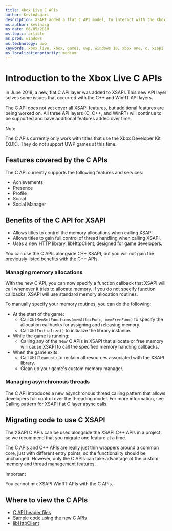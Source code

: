 ```yaml
---
title: Xbox Live C APIs
author: KevinAsgari
description: XSAPI added a flat C API model, to interact with the Xbox Live service.
ms.author: kevinasg
ms.date: 06/05/2018
ms.topic: article
ms.prod: windows
ms.technology: uwp
keywords: xbox live, xbox, games, uwp, windows 10, xbox one, c, xsapi
ms.localizationpriority: medium
---
```


# Introduction to the Xbox Live C APIs

In June 2018, a new, flat C API layer was added to XSAPI. This new API layer solves some issues that occurred with the C++ and WinRT API layers.

The C API does not yet cover all XSAPI features, but additional features are being worked on. All three API layers (C, C++, and WinRT) will continue to be supported and have additional features added over time.

> [!NOTE]
> The C APIs currently only work with titles that use the Xbox Developer Kit (XDK). They do not support UWP games at this time.

## Features covered by the C APIs

The C API currently supports the following features and services:

- Achievements
- Presence
- Profile
- Social
- Social Manager

## Benefits of the C API for XSAPI

- Allows titles to control the memory allocations when calling XSAPI.
- Allows titles to gain full control of thread handling when calling XSAPI.
- Uses a new HTTP library, libHttpClient, designed for game developers.

You can use the C APIs alongside C++ XSAPI, but you will not gain the previously listed benefits with the C++ APIs.

### Managing memory allocations

With the new C API, you can now specify a function callback that XSAPI will call whenever it tries to allocate memory. If you do not specify function callbacks, XSAPI will use standard memory allocation routines.

To manually specify your memory routines, you can do the following:

- At the start of the game:
  - Call `XblMemSetFunctions(memAllocFunc, memFreeFunc)` to specify the allocation callbacks for assigning and releasing memory.
  - Call `XblInitialize()` to initialize the library instance.  
- While the game is running:
  - Calling any of the new C APIs in XSAPI that allocate or free memory will cause XSAPI to call the specified memory handling callbacks.  
- When the game exits:
  - Call `XblCleanup()` to reclaim all resources associated with the XSAPI library.
  - Clean up your game's custom memory manager.

### Managing asynchronous threads

The C API introduces a new asynchronous thread calling pattern that allows developers full control over the threading model. For more information, see [Calling pattern for XSAPI flat C layer async calls](flatc-async-patterns.md).

## Migrating code to use C XSAPI

The XSAPI C APIs can be used alongside the XSAPI C++ APIs in a project, so we recommend that you migrate one feature at a time.

The C APIs and C++ APIs are really just thin wrappers around a common core, just with different entry points, so the functionality should be unchanged. However, only the C APIs can take advantage of the custom memory and thread management features.

> [!IMPORTANT]
> You cannot mix XSAPI WinRT APIs with the C APIs.

## Where to view the C APIs

- [C API header files](https://github.com/Microsoft/xbox-live-api/tree/master/Include/xsapi-c)
- [Sample code using the new C APIs](https://github.com/Microsoft/xbox-live-api/tree/master/InProgressSamples/Social/Xbox/C)
- [libHttpClient](https://github.com/Microsoft/libHttpClient)
